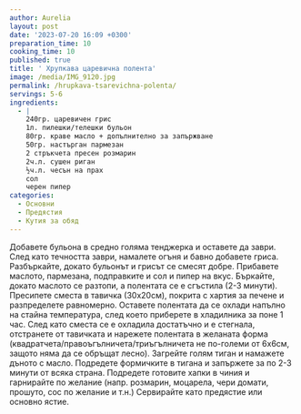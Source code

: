 ```yaml
---
author: Aurelia
layout: post
date: '2023-07-20 16:09 +0300'
preparation_time: 10
cooking_time: 10
published: true
title: ' Хрупкава царевична полента'
image: /media/IMG_9120.jpg
permalink: /hrupkava-tsarevichna-polenta/
servings: 5-6
ingredients:
  - |
    240гр. царевичен грис 
    1л. пилешки/телешки бульон
    80гр. краве масло + допълнително за запържване
    50гр. настърган пармезан 
    2 стръкчета пресен розмарин
    2ч.л. сушен риган
    ½ч.л. чесън на прах
    сол
    черен пипер
categories:
  - Основни
  - Предястия
  - Кутия за обяд
---
```

Добавете бульона в средно голяма тенджерка и оставете да заври.
След като течността заври, намалете огъня и бавно добавете гриса. Разбъркайте, докато бульонът и грисът се смесят добре.
Прибавете маслото, пармезана, подправките и сол и пипер на вкус. Бъркайте, докато маслото се разтопи, а полентата се е сгъстила (2-3 минути).
Пресипете сместа в тавичка (30х20см), покрита с хартия за печене и разпределете равномерно. 
Оставете полентата да се охлади напълно на стайна температура, след което приберете в хладилника за поне 1 час.
След като сместа се е охладила достатъчно и е стегнала, отстранете от тавичката и нарежете полентата в желаната форма (квадратчета/правоъгълничета/триъгълничета не по-големи от 6х6см, защото няма да се обръщат лесно).
Загрейте голям тиган и намажете дъното с масло. 
Подредете формичките в тигана и запържете за по 2-3 минути от всяка страна.
Подредете готовите хапки в чиния и гарнирайте по желание (напр. розмарин, моцарела, чери домати, прошуто, сос по желание и т.н.)
Сервирайте като предястие или основно ястие.